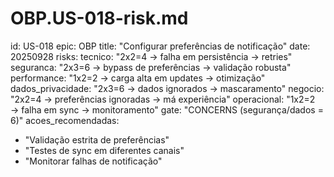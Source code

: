 # OBP.US-018-risk.md
id: US-018
epic: OBP
title: "Configurar preferências de notificação"
date: 20250928
risks:
  tecnico: "2x2=4 → falha em persistência → retries"
  seguranca: "2x3=6 → bypass de preferências → validação robusta"
  performance: "1x2=2 → carga alta em updates → otimização"
  dados_privacidade: "2x3=6 → dados ignorados → mascaramento"
  negocio: "2x2=4 → preferências ignoradas → má experiência"
  operacional: "1x2=2 → falha em sync → monitoramento"
gate: "CONCERNS (segurança/dados = 6)"
acoes_recomendadas:
  - "Validação estrita de preferências"
  - "Testes de sync em diferentes canais"
  - "Monitorar falhas de notificação"
